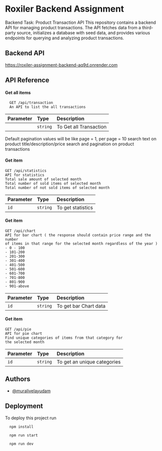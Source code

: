 
# Roxiler Backend Assignment

Backend Task: Product Transaction API
This repository contains a backend API for managing product transactions. The API fetches data from a third-party source, initializes a database with seed data, and provides various endpoints for querying and analyzing product transactions.


## Backend API

https://roxiler-assignment-backend-aq9d.onrender.com


## API Reference

#### Get all items

```http
  GET /api/transaction
  An API to list the all transactions
```

| Parameter | Type     | Description                |
| :-------- | :------- | :------------------------- |
|  | `string` | To Get all Transaction|

Default pagination values will be like page = 1, per page = 10
search text on product title/description/price
search and pagination on product transactions
#### Get item

```http
GET /api/statistics
API for statistics
Total sale amount of selected month
Total number of sold items of selected month
Total number of not sold items of selected month
```

| Parameter | Type     | Description                       |
| :-------- | :------- | :-------------------------------- |
| `id`      | `string` | To get statistics |

#### Get item

```http
GET /api/chart
API for bar chart ( the response should contain price range and the number
of items in that range for the selected month regardless of the year )
- 0 - 100
- 101-200
- 201-300
- 301-400
- 401-500
- 501-600
- 601-700
- 701-800
- 801-900
- 901-above
```

| Parameter | Type     | Description                       |
| :-------- | :------- | :-------------------------------- |
| `id`      | `string` | To get bar Chart data |

#### Get item

```http
GET /api/pie
API for pie chart 
Find unique categories of items from that category for 
the selected month
```

| Parameter | Type     | Description                       |
| :-------- | :------- | :-------------------------------- |
| `id`      | `string` | To get an unique categories |

## Authors

- [@muralivelayudam](https://github.com/MuraliVelayudam/roxiler-Assignment-Backend)


## Deployment

To deploy this project run

```install
  npm install
```

```start
  npm run start
```

```Dev
  npm run dev
```

